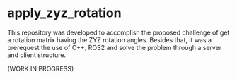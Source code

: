 # apply_zyz_rotation
This repository was developed to accomplish the proposed challenge of get a rotation matrix having the ZYZ rotation angles. Besides that, it was a prerequest the use of C++, ROS2 and solve the problem through a server and client structure.

(WORK IN PROGRESS)
